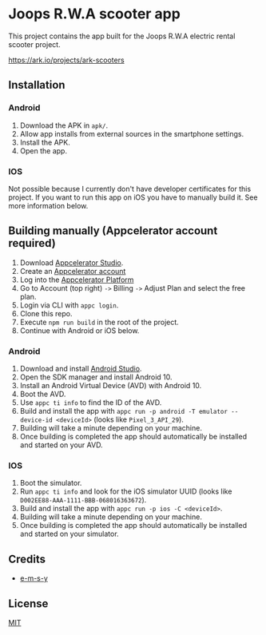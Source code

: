 # Joops R.W.A scooter app
This project contains the app built for the Joops R.W.A electric rental scooter project. 

https://ark.io/projects/ark-scooters

## Installation
### Android
1. Download the APK in `apk/`.
2. Allow app installs from external sources in the smartphone settings.
3. Install the APK.
4. Open the app.

### IOS
Not possible because I currently don't have developer certificates for this project. If you want to run this app on iOS you have to 
manually build it. See more information below.

## Building manually (Appcelerator account required)
1. Download [Appcelerator Studio](http://appcelerator.com).
2. Create an [Appcelerator account](https://platform.axway.com/#/signup)
3. Log into the [Appcelerator Platform](https://platform.axway.com)
4. Go to Account (top right) `->` Billing `->` Adjust Plan and select the free plan.
5. Login via CLI with `appc login`.
6. Clone this repo.
7. Execute `npm run build` in the root of the project.
7. Continue with Android or iOS below.

### Android
1. Download and install [Android Studio](https://developer.android.com/studio).
2. Open the SDK manager and install Android 10.
3. Install an Android Virtual Device (AVD) with Android 10.
4. Boot the AVD.
5. Use `appc ti info` to find the ID of the AVD.
6. Build and install the app with `appc run -p android -T emulator --device-id <deviceId>` (looks like `Pixel_3_API_29`).
7. Building will take a minute depending on your machine.
8. Once building is completed the app should automatically be installed and started on your AVD.

### IOS
1. Boot the simulator.
2. Run `appc ti info` and look for the iOS simulator UUID (looks like `D002EE88-AAA-1111-BBB-068016363672`).
3. Build and install the app with `appc run -p ios -C <deviceId>`.
4. Building will take a minute depending on your machine.
5. Once building is completed the app should automatically be installed and started on your simulator.

## Credits

- [e-m-s-y](https://github.com/e-m-s-y)

## License

[MIT](LICENSE)
